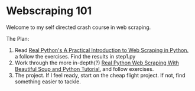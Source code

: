 # Webscraping 101

Welcome to my self directed crash course in web scraping.

The Plan:
1. Read [Real Python's A Practical Introduction to Web Scraping in Python.](https://realpython.com/python-web-scraping-practical-introduction/) a follow the exercises. Find the results in step1.py
2. Work through the more in-depth(?) [Real Python Web Scraping With Beautiful Soup and Python Tutorial.](https://realpython.com/courses/web-scraping-beautiful-soup/) and follow exercises.
3. The project. If I feel ready, start on the cheap flight project. If not, find something easier to tackle.
